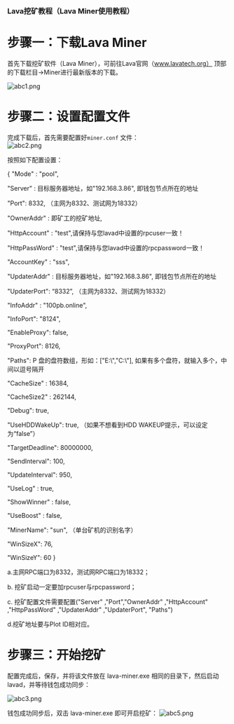 ### Lava挖矿教程（Lava Miner使用教程）

# 步骤一：下载Lava Miner

首先下载挖矿软件（Lava Miner），可前往Lava官网（www.lavatech.org）  顶部的下载栏目->Miner进行最新版本的下载。

![abc1.png](https://github.com/lavafy/testnet/blob/master/imgs/abc1.png)

# 步骤二：设置配置文件

完成下载后，首先需要配置好`miner.conf` 文件：  
![abc2.png](https://github.com/lavafy/testnet/blob/master/imgs/abc2.png)


按照如下配置设置：
 
 { "Mode" :  "pool",

"Server" : 目标服务器地址，如"192.168.3.86", 即钱包节点所在的地址

"Port": 8332, （主网为8332、测试网为18332）

"OwnerAddr" : 即矿工的挖矿地址,

"HttpAccount" : "test",请保持与您lavad中设置的rpcuser一致！

"HttpPassWord" : "test",请保持与您lavad中设置的rpcpassword一致！

"AccountKey" : "sss",

"UpdaterAddr" : 目标服务器地址，如"192.168.3.86", 即钱包节点所在的地址

"UpdaterPort": “8332”, （主网为8332、测试网为18332）

"InfoAddr" : "100pb.online",

"InfoPort": "8124", 

"EnableProxy": false, 

"ProxyPort": 8126, 

"Paths": P 盘的盘符数组，形如：["E:\\","C:\\"], 如果有多个盘符，就输入多个，中间以逗号隔开

"CacheSize" : 16384, 

"CacheSize2" : 262144, 

"Debug": true, 

"UseHDDWakeUp": true, （如果不想看到HDD WAKEUP提示，可以设定为“false”）

"TargetDeadline": 80000000, 

"SendInterval": 100, 

"UpdateInterval": 950, 

"UseLog" : true, 

"ShowWinner" : false, 

"UseBoost" : false, 

"MinerName": "sun", （单台矿机的识别名字） 

"WinSizeX": 76, 

"WinSizeY": 60 }

a.主网RPC端口为8332，测试网RPC端口为18332；

b. 挖矿启动一定要加rpcuser与rpcpassword；

c. 挖矿配置文件需要配置("Server" ,"Port","OwnerAddr" ,"HttpAccount" ,"HttpPassWord" ,"UpdaterAddr" ,"UpdaterPort",  "Paths")

d.挖矿地址要与Plot ID相对应。


# 步骤三：开始挖矿

配置完成后，保存，并将该文件放在 lava-miner.exe 相同的目录下，然后启动lavad，并等待钱包成功同步：

![abc3.png](https://github.com/lavafy/testnet/blob/master/imgs/abc3.png)

钱包成功同步后，双击 lava-miner.exe 即可开启挖矿：
![abc5.png](https://github.com/lavafy/testnet/blob/master/imgs/abc5.png)
